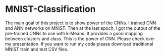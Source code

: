 # MNIST-Classification
The main goal of this project is to show power of the CNNs. 
I trained CNN and ANN networks on MNIST. Then at the last epoch, I got the output of the pre-trained CNNs to use with k-Means. 
It provides a good mapping between clusters and class. This is the power of CNN.
Please check over my presentation. 
If you want to run my code please download traditional MNIST train and test CSV files.
